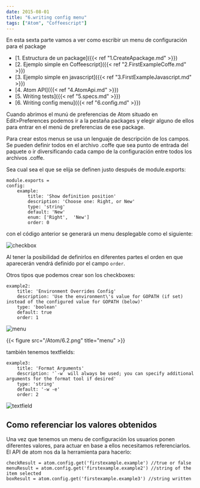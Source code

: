 ```yaml
---
date: 2015-08-01
title: "6.writing config menu"
tags: ["Atom", "Coffeescript"]
---
```


En esta sexta parte vamos a ver como escribir un menu de configuración para el package

<!--more-->
* [1. Estructura de un package]({{< ref "1.CreateApackage.md" >}})
* [2. Ejemplo simple en Coffeescript]({{< ref "2.FirstExampleCoffe.md" >}})
* [3. Ejemplo simple en javascript]({{< ref "3.FirstExampleJavascript.md" >}})
* [4. Atom API]({{< ref "4.AtomApi.md" >}})
* [5. Writing tests]({{< ref "5.specs.md" >}})
* [6. Writing config menu]({{< ref "6.config.md" >}})

Cuando abrimos el munú de preferencias de Atom situado en Edit>Preferences podemos ir a la pestaña packages y elegir alguno de ellos para entrar en el menú de preferencias de ese package.

Para crear estos menus se usa un lenguaje de descripción de los campos. Se pueden definir todos en el archivo .coffe que sea punto de entrada del paquete o ir diversificando cada campo de la configuración entre todos los archivos .coffe.

Sea cual sea el que se elija se definen justo después de module.exports:

	module.exports =
	config:
		example:
			title: 'Show definition position'
			description: 'Choose one: Right, or New'
			type: 'string'
			default: 'New'
			enum: ['Right',  'New']
			order: 0

con el código anterior se generará un menu desplegable como el siguiente:

![checkbox](http://83.45.33.19/Atom/6.1.png)

Al tener la posibilidad de definirlos en diferentes partes el orden en que aparecerán vendrá definido por el campo `order`.

Otros tipos que podemos crear son los checkboxes:

	example2:
		title: 'Environment Overrides Config'
		description: 'Use the environment\'s value for GOPATH (if set) instead of the configured value for GOPATH (below)'
		type: 'boolean'
		default: true
		order: 1

![menu](http://83.45.33.19/Atom/6.2.png)

{{< figure src="/Atom/6.2.png" title="menu" >}}

también tenemos textfields:

	example3:
		title: 'Format Arguments'
		description: '`-w` will always be used; you can specify additional arguments for the format tool if desired'
		type: 'string'
		default: '-w -e'
		order: 2

![textfield](http://83.45.33.19/Atom/6.3.png)

## Como referenciar los valores obtenidos
Una vez que tenemos un menu de configuración los usuarios ponen diferentes valores, para actuar en base a ellos necesitamos referenciarlos. El API de atom nos da la herramienta para hacerlo:

	checkResult = atom.config.get('firstexample.example') //true or false
	menuResult = atom.config.get('firstexample.example2') //string of the item selected
	boxResult = atom.config.get('firstexample.example3') //string written
